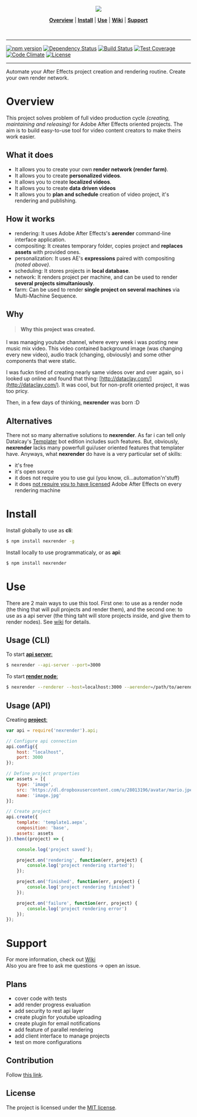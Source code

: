 <p align="center">
  <img src="https://cloud.githubusercontent.com/assets/2182108/13386302/81509736-deb3-11e5-829b-b355edd1325f.png" />
</p>

<p align="center">
<b><a href="#overview">Overview</a></b>
|
<b><a href="#install">Install</a></b>
|
<b><a href="#use">Use</a></b>
|
<b><a href="https://github.com/Inlife/nexrender/wiki">Wiki</a></b>
|
<b><a href="#support">Support</a></b>
</p>

<br>

-------

[![npm version](https://badge.fury.io/js/nexrender.svg)](https://badge.fury.io/js/nexrender)
[![Dependency Status](https://david-dm.org/inlife/nexrender.svg)](https://david-dm.org/inlife/nexrender)
[![Build Status](https://travis-ci.org/Inlife/nexrender.svg?branch=master)](https://travis-ci.org/Inlife/nexrender)
[![Test Coverage](https://codeclimate.com/github/Inlife/nexrender/badges/coverage.svg)](https://codeclimate.com/github/Inlife/nexrender/coverage)
[![Code Climate](https://codeclimate.com/github/Inlife/nexrender/badges/gpa.svg)](https://codeclimate.com/github/Inlife/nexrender)
[![License](http://img.shields.io/:license-MIT-blue.svg)](http://doge.mit-license.org)

-------

Automate your After Effects project creation and rendering routine. Create your own render network.

# Overview
This project solves problem of full video production cycle *(creating, maintaining and releasing)* for Adobe After Effects oriented projects. The aim is to build easy-to-use tool for video content creators to make theirs work easier.

## What it does
* It allows you to create your own **render network (render farm)**.
* It allows you to create **personalized videos**.
* It allows you to create **localized videos**.
* It allows you to create **data driven videos**
* It allows you to **plan and schedule** creation of video project, it's rendering and publishing.

## How it works
* rendering: It uses Adobe After Effects's **aerender** command-line interface application.
* compositing: It creates temporary folder, copies project and **replaces assets** with provided ones.
* personalization: It uses AE's **expressions** paired with compositing *(noted above)*.
* scheduling: It stores projects in **local database**.
* network: It renders project per machine, and can be used to render **several projects simultaniously**.
* farm: Can be used to render **single project on several machines** via Multi-Machine Sequence.

## Why
>#### Why this project was created.

I was managing youtube channel, where every week i was posting new music mix video. This video contained background image (was changing every new video), audio track (changing, obviously) and some other components that were static. 

I was fuckn tired of creating nearly same videos over and over again, so i looked up online and found that thing: [http://dataclay.com/](http://dataclay.com/). It was cool, but for non-profit oriented project, it was too pricy.

Then, in a few days of thinking, **nexrender** was born :D

## Alternatives
There not so many alternative solutions to **nexrender**. As far i can tell only Datalcay's [Templater](http://dataclay.com/) bot edition includes such features. But, obviously, **nexrender** lacks many powerfull gui/user oriented features that templater have.
Anyways, what **nexrender** do have is a very particular set of skills: 

* it's free
* it's open source
* it does not require you to use gui (you know, cli...automation'n'stuff)
* it does [not require you to have licensed](https://helpx.adobe.com/after-effects/using/automated-rendering-network-rendering.html#network_rendering_with_watch_folders_and_render_engines) Adobe After Effects on every rendering machine


# Install
Install globally to use as **cli**:

```sh
$ npm install nexrender -g
```

Install locally to use programmaticaly, or as **api**:

```sh
$ npm install nexrender
```

# Use
There are 2 main ways to use this tool. First one: to use as a render node (the thing that will pull projects and render them), and the second one: to use as a api server (the thing taht will store projects inside, and give them to render nodes). See [wiki](https://github.com/Inlife/nexrender/wiki) for details.

## Usage (CLI)
To start [**api server**:](https://github.com/Inlife/nexrender/wiki/API-server)

```sh
$ nexrender --api-server --port=3000
```

To start [**render node**:](https://github.com/Inlife/nexrender/wiki/Rendering-node)

```sh
$ nexrender --renderer --host=localhost:3000 --aerender=/path/to/aerender
```

## Usage (API)

Creating [**project**:](https://github.com/Inlife/nexrender/wiki/Project-model)

```js
var api = require('nexrender').api;

// Configure api connection
api.config({
    host: "localhost",
    port: 3000
});

// Define project properties
var assets = [{
    type: 'image',
    src: 'https://dl.dropboxusercontent.com/u/28013196/avatar/mario.jpeg',
    name: 'image.jpg'
}];

// Create project
api.create({
    template: 'template1.aepx',
    composition: 'base',
    assets: assets
}).then((project) => {

    console.log('project saved');

    project.on('rendering', function(err, project) {
        console.log('project rendering started');
    });

    project.on('finished', function(err, project) {
        console.log('project rendering finished')
    });

    project.on('failure', function(err, project) {
        console.log('project rendering error')
    });
});
```

# Support
For more information, check out [Wiki](https://github.com/Inlife/nexrender/wiki)
<br>
Also you are free to ask me questions -> open an issue.

## Plans
- cover code with tests
- add render progress evaluation
- add security to rest api layer
- create plugin for youtube uploading
- create plugin for email notifications
- add feature of parallel rendering
- add client interface to manage projects
- test on more configurations

## Contribution
Follow [this link](CONTRIBUTION.md).

## License
The project is licensed under the [MIT license](LICENSE).
